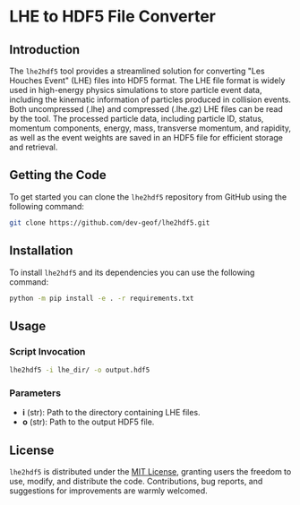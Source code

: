 # LHE to HDF5 File Converter

## Introduction

The `lhe2hdf5` tool provides a streamlined solution for converting "Les Houches Event" (LHE) files into HDF5 format. The LHE file format is widely used in high-energy physics simulations to store particle event data, including the kinematic information of particles produced in collision events. Both uncompressed (.lhe) and compressed (.lhe.gz) LHE files can be read by the tool. The processed particle data, including particle ID, status, momentum components, energy, mass, transverse momentum, and rapidity, as well as the event weights are saved in an HDF5 file for efficient storage and retrieval.

## Getting the Code

To get started you can clone the `lhe2hdf5` repository from GitHub using the following command:
```bash
git clone https://github.com/dev-geof/lhe2hdf5.git
```

## Installation

To install `lhe2hdf5` and its dependencies you can use the following command:
```bash
python -m pip install -e . -r requirements.txt
```

## Usage

### Script Invocation

```bash
lhe2hdf5 -i lhe_dir/ -o output.hdf5
```

### Parameters

- **i** (str): Path to the directory containing LHE files.
- **o** (str): Path to the output HDF5 file.

## License

`lhe2hdf5` is distributed under the [MIT License](LICENSE), granting users the freedom to use, modify, and distribute the code. Contributions, bug reports, and suggestions for improvements are warmly welcomed.
